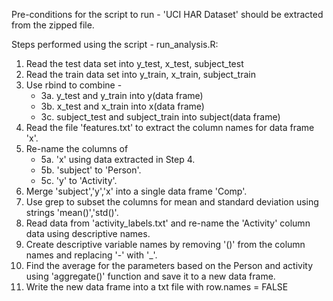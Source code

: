 Pre-conditions for the script to run -
'UCI HAR Dataset' should be extracted from the zipped file.

Steps performed using the script - run_analysis.R:

1. Read the test data set into y_test, x_test, subject_test
2. Read the train data set into y_train, x_train, subject_train
3. Use rbind to combine -
   * 3a. y_test and y_train into y(data frame)
   * 3b. x_test and x_train into x(data frame)
   * 3c. subject_test and subject_train into subject(data frame)
4. Read the file 'features.txt' to extract the column names for data frame 'x'.
5. Re-name the columns of
   * 5a. 'x' using data extracted in Step 4.
   * 5b. 'subject' to 'Person'.
   * 5c. 'y' to 'Activity'.
6. Merge 'subject','y','x' into a single data frame 'Comp'.
7. Use grep to subset the columns for mean and standard deviation using strings 'mean()','std()'.
8. Read data from 'activity_labels.txt' and re-name the 'Activity' column data using descriptive names.
9. Create descriptive variable names by removing '()' from the column names and replacing '-' with '_'.
10. Find the average for the parameters based on the Person and activity using 'aggregate()' function and save it to a new data frame.
11. Write the new data frame into a txt file with row.names = FALSE